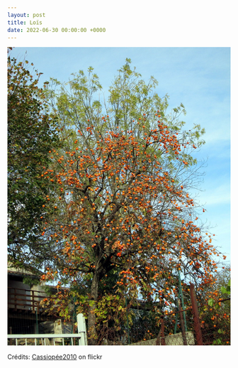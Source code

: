```yaml
---
layout: post
title: Loïs
date: 2022-06-30 00:00:00 +0000
---
```


![Loïs](/images/2022-06-30.jpg)

Crédits: [Cassiopée2010](https://www.flickr.com/people/cmoi30/) on flickr
